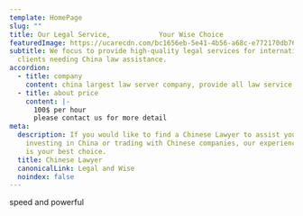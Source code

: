 ```yaml
---
template: HomePage
slug: ""
title: Our Legal Service,            Your Wise Choice
featuredImage: https://ucarecdn.com/bc1656eb-5e41-4b56-a68c-e772170db768/
subtitle: We focus to provide high-quality legal services for international
  clients needing China law assistance.
accordion:
  - title: company
    content: china largest law server company, provide all law service you need
  - title: about price
    content: |-
      100$ per hour
      please contact us for more detail 
meta:
  description: If you would like to find a Chinese Lawyer to assist you in
    investing in China or trading with Chinese companies, our experienced team
    is your best choice.
  title: Chinese Lawyer
  canonicalLink: Legal and Wise
  noindex: false
---
```

speed and powerful